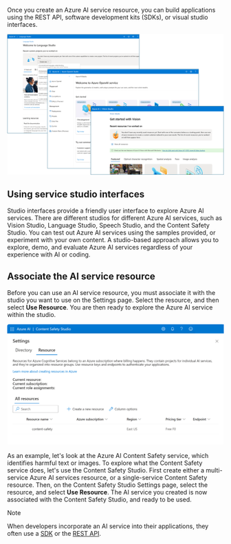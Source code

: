 Once you create an Azure AI service resource, you can build applications using the REST API, software development kits (SDKs), or visual studio interfaces.

[ ![Screenshot of several examples of Azure studios including Azure Language Studio, Azure OpenAI Studio, and Azure Vision Studio.](../media/azure-studio-examples.png) ](../media/azure-studio-examples.png#lightbox) 

## Using service studio interfaces

Studio interfaces provide a friendly user interface to explore Azure AI services. There are different studios for different Azure AI services, such as Vision Studio, Language Studio, Speech Studio, and the Content Safety Studio. You can test out Azure AI services using the samples provided, or experiment with your own content. A studio-based approach allows you to explore, demo, and evaluate Azure AI services regardless of your experience with AI or coding.

## Associate the AI service resource
Before you can use an AI service resource, you must associate it with the studio you want to use on the Settings page. Select the resource, and then select **Use Resource**. You are then ready to explore the Azure AI service within the studio.

![Screenshot of the Content Safety Studio's resource page in settings.](../media/content-safety-resource-example.png)

As an example, let's look at the Azure AI Content Safety service, which identifies harmful text or images. To explore what the Content Safety service does, let's use the Content Safety Studio. First create either a multi-service Azure AI services resource, or a single-service Content Safety resource. Then, on the Content Safety Studio Settings page, select the resource, and select **Use Resource**. The AI service you created is now associated with the Content Safety Studio, and ready to be used.

> [!NOTE]
> When developers incorporate an AI service into their applications, they often use a [SDK](/training/modules/create-manage-cognitive-services/5-use-sdk?azure-portal=true) or the [REST API](/training/modules/create-manage-cognitive-services/4-use-rest?azure-portal=true).
